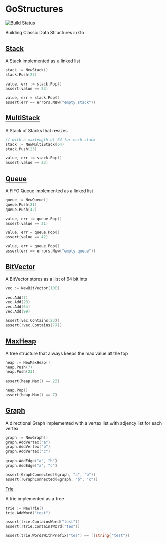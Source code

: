 GoStructures
============

[![Build Status](https://travis-ci.org/matthewrudy/gostructures.svg?branch=master)](https://travis-ci.org/matthewrudy/gostructures)

Building Classic Data Structures in Go

[Stack](stack.go)
-----------------

A Stack implemented as a linked list

``` go
stack := NewStack()
stack.Push(23)

value, err := stack.Pop()
assert(value == 23)

value, err = stack.Pop()
assert(err == errors.New("empty stack"))
```

[MultiStack](multi_stack.go)
----------------------------

A Stack of Stacks
that resizes

``` go
// with a maxlength of 64 for each stack
stack := NewMultiStack(64)
stack.Push(23)

value, err := stack.Pop()
assert(value == 23)
```

[Queue](queue.go)
-----------------

A FIFO Queue implemented as a linked list

``` go
queue := NewQueue()
queue.Push(21)
queue.Push(42)

value, err := queue.Pop()
assert(value == 21)

value, err = queue.Pop()
assert(value == 42)

value, err = queue.Pop()
assert(err == errors.New("empty queue"))
```

[BitVector](bit_vector.go)
--------------------------

A BitVector stores as a list of 64 bit ints

``` go
vec := NewBitVector(100)

vec.Add(7)
vec.Add(23)
vec.Add(64)
vec.Add(99)

assert(vec.Contains(23))
assert(!vec.Contains(77))
```

[MaxHeap](max_heap.go)
----------------------

A tree structure that always keeps the max value at the top

``` go
heap := NewMaxHeap()
heap.Push(7)
heap.Push(23)

assert(heap.Max() == 23)

heap.Pop()
assert(heap.Max() == 7)
```

[Graph](graph.go)
-----------------

A directional Graph implemented with a vertex list
with adjency list for each vertex

``` go
graph := NewGraph()
graph.AddVertex("a")
graph.AddVertex("b")
graph.AddVertex("c")

graph.AddEdge("a", "b")
graph.AddEdge("a", "c")

assert(GraphConnected(&graph, "a", "b"))
assert(!GraphConnected(&graph, "b", "c"))
```

[Trie](trie.go)

A trie implemented as a tree

``` go
trie := NewTrie()
trie.AddWord("test")

assert(trie.ContainsWord("test"))
assert(!trie.ContainsWord("tes"))

assert(trie.WordsWithPrefix("tes") == []string{"test"})
```
